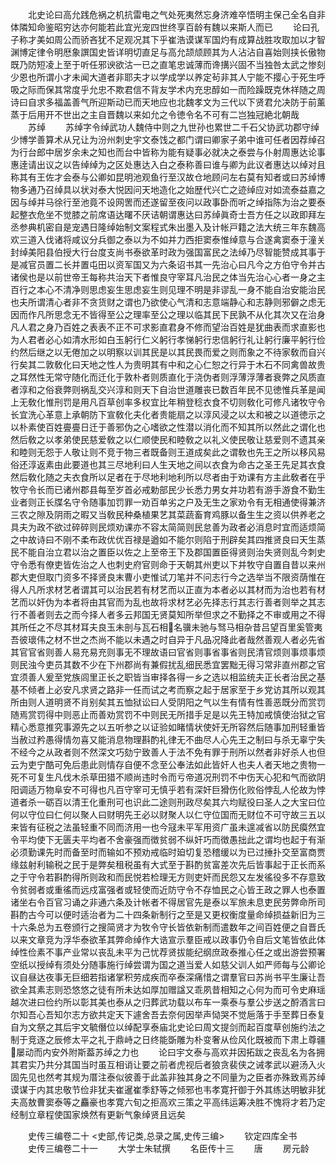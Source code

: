 <!-- { "loadSidebar": true } -->
　　北史论曰高允践危祸之机抗雷电之气处死夷然忘身济难卒悟明主保己全名自非体隣知命鉴昭穷达亦何能若此宜光宠四世终享百龄有魏以来斯人而已
　　论曰孔子称才美如周公而骄吝犹不足观况其下乎崔浩谟谋军国灼有成算战胜攻取加以才智渊博定律令明厯象譔国史皆详明切直足与高允颉颃顾其为人沾沾自喜始则挟长傲物既乃防短凌上至于听任邪谀欲沽一已之直笔忠诚薄而谗搆兴固不当独咎太武之惨刻少恩也所谓小才未闻大道者非耶夫才以学成学以养定茍非其人宁能不撄心于死生呼吸之际而保其常度乎允忠不欺君信不背友学术内充忠醇如一而险躁既克休祥随之周诗曰自求多福盖善气所迎斯动已而天地应也北魏孝文为三代以下贤君允决防于前薰蒸于后用开不世出之主自晋魏以来如允之令徳令名不可有二岂独冠絶北朝哉
　　苏绰
　　苏绰字令绰武功人魏侍中则之九世孙也累世二千石父协武功郡守绰少博学善算术从兄让为汾州刺史宇文泰饯之都门谓曰卿家子弟中谁可任者因荐绰召为行台郎中居岁余未之知也而台中皆称为能有疑事必就决之泰尝与仆射周惠达论事惠逹请出议之以告绰绰为之区处惠达入白之泰称善曰谁与卿为此议者惠达以绰对且称其有王佐才会泰与公卿如昆明池观鱼行至汉故仓地顾问左右莫有知者或曰苏绰博物多通乃召绰具以状对泰大悦因问天地造化之始歴代兴亡之迹绰应对如流泰益嘉之因与绰并马徐行至池竟不设网罟而还遂留至夜问以政事卧而听之绰指陈为治之要泰起整衣危坐不觉膝之前席语达曙不厌诘朝谓惠达曰苏绰眞奇士吾方任之以政即拜左丞参典机密自是宠遇日隆绰始制文案程式朱出墨入及计帐戸籍之法大统三年东魏高欢三道入伐诸将咸议分兵御之泰以为不如并力西拒窦泰惟绰意与合遂禽窦泰于潼关封绰美阳县伯授大行台度支尚书泰欲革时政为强国富民之法绰乃尽智能赞成其事于是减官员置二长并置屯田以资军国又为六条诏书其一先治心曰凡今之方伯守令并古诸侯也是以前世帝王每称共治天下者惟良守宰耳凡治民之体当先治心心者一身之主百行之本心不清净则思虑妄生思虑妄生则见理不明是非谬乱一身不能自治安能治民也夫所谓清心者非不贪货财之谓也乃欲使心气清和志意端静心和志静则邪僻之虑无因而作凡所思念无不皆得至公之理率至公之理以临其民下民孰不从化其次又在治身凡人君之身乃百姓之表表不正不可求影直君身不修而望治百姓是犹曲表而求直影也为人君者必心如清水形如白玉躬行仁义躬行孝悌躬行忠信躬行礼让躬行廉平躬行俭约然后继之以无倦加之以明察以训其民是以其民畏而爱之则而象之不待家敎而自兴行矣其二敦敎化曰天地之性人为贵明其有中和之心仁恕之行异于木石不同禽兽故贵之耳然性无常守随化而迁化于敦朴者则质直化于浇伪者则浮薄浮薄者衰弊之风质直者淳和之俗衰弊则祸乱交兴淳和则天下自治世道雕丧已数百年民不见徳惟兵革是闻上无敎化惟刑罚是用凡百草创率多权宜比年稍登稔衣食不切则敎化可修凡诸牧守令长宜洗心革意上承朝防下宣敎化夫化者贵能扇之以淳风浸之以太和被之以道徳示之以朴素使百姓亹亹日迁于善邪伪之心嗜欲之性潜以消化而不知其所以然此之谓化也然后敎之以孝弟使民慈爱敎之以仁顺使民和睦敎之以礼义使民敬让慈爱则不遗其亲和睦则无怨于人敬让则不竞于物三者既备则王道成矣此之谓敎也先王之所以移风易俗还淳返素由此要道也其三尽地利曰人生天地之间以衣食为命古之圣王先足其衣食然后敎化随之夫衣食所以足者在于尽地利地利所以尽者由于劝课有方主此敎者在乎牧守令长而已诸州郡县每至岁首必戒勅部民少长悉力男女并功若有游手游食不勤生业者则正长牒名守令随事加罚罪一劝百单劣之户及无生之家劝令有无相通使得兼济三农之隙及阴雨之暇又当敎民种桑植果艺其菜蔬畜育鸡豚以备生生之资以供养老之具夫为政不欲过碎碎则民烦劝课亦不容太简简则民怠善为政者必消息时宜而适烦简之中故诗曰不刚不柔布政优优百禄是遒如不能尔则陷于刑辟矣其四推贤良曰天生蒸民不能自治立君以治之置臣以佐之上至帝王下及郡国置臣得贤则治失贤则乱今刺史守令悉有僚吏皆佐治之人也刺史府官则命于天朝其州吏以下并牧守自置自昔以来州郡大吏但取门资多不择贤良末曹小吏惟试刀笔并不问志行今之选举当不限资荫惟在得人凡所求材艺者谓其可以治民若有材艺而以正直为本者必以其材而为治也若有材艺而以奸伪为本者将由其官而为乱也故将求材艺必先择志行其志行善者则举之其志行不善者则去之而今择人者多云邦国无贤莫知所举但求之不勤择之不审或用之不得其所任之不尽其材耳夫良玉未剖与瓦石相名骥未驰与驽马相杂昔吕望百里奚管夷吾彼瓌伟之材不世之杰尚不能以未遇之时自异于凡品况降此者哉然善观人者必先省其官官省则善人易充易充则事无不理故语曰官省则事省事省则民清官烦则事烦事烦则民浊今吏员其数不少在下州郡尚有兼假扰乱细民悉宜罢黜无得习常非直州郡之官宜须善人爰至党族闾里正长之职皆当审择各得一乡之选以相监统夫正长者治民之基基不倾者上必安凡求贤之路非一任而试之考而察之起于居家至于乡党访其所以观其所由则人道明贤不肖别矣其五恤狱讼曰人受阴阳之气以生有情有性善恶既分而赏罚随焉赏罚得中则恶止而善劝赏罚不中则民无所措手足是以先王特加戒慎使治狱之官精心悉意推究事源先之以五听参之以证验如睹情状使奸无所容然后随事加刑轻重皆当赦过矜愚得情勿喜又能消息物理斟酌礼律无不曲尽人心先王之制曰与杀无辜宁失不经今之从政者则不然深文巧劾宁致善人于法不免有罪于刑所以然者非好杀人也但云为吏宁酷可免后患此则情存自便不念至公奉法如此皆奸人也夫人者天地之贵物一死不可复生凡伐木杀草田猎不顺尚违时令而亏帝道况刑罚不中伤天心犯和气而欲阴阳调适万物阜安不可得也凡百守宰可无慎乎若有深奸巨猾伤化败俗悖乱人伦故为悖道者杀一砺百以清王化重刑可也识此二途则刑政尽矣其六均赋役曰圣人之大宝曰位何以守位曰仁何以聚人曰财明先王必以财聚人以仁守位国而无财位不可守故三五以来皆有征税之法虽轻重不同而济用一也今冦未平军用资广虽未遑减省以防民瘼然宜令平均使下无匮夫平均者不舍豪强而徴贫弱不纵奸巧而徴愚拙此之谓均也起于有渐必须勤课先时而备至时而输如不预劝戒临时廹切复恐稽缓以为已过捶扑交至富商贾缘兹射利输税之民于是弊矣租税虽有大式至于斟酌贫富差次先后皆事起于正长而系之于守令若斟酌得所则政和而民悦若检理无方则吏奸而民怨又左发徭役多不存意致令贫弱者或重徭而远戍富强者或轻使而近防守令不存恤民之心皆王政之罪人也泰置诸坐右令百官习诵之非通六条及计帐者不得居官先是泰以军旅未息吏民劳弊命所司斟酌古今可以便时适治者为二十四条新制行之至是又更权衡度量命绰损益新旧为三十六条总为五卷颁行之搜简贤才为牧令守长皆依新制而遣数年之间百姓便之自晋氏以来文章竞为浮华泰欲革其弊命绰作大诰宣示羣臣戒以政事仍令自后文笔皆依此体绰性俭素不事产业常以丧乱未平为己忧荐贤拔能纪纲庶政泰推心任之或出游尝预署空纸以授绰有须处分随事施行绰尝谓为国之道当爱人如慈父训人如严师每与公卿论议自昼达夜事无巨细若指诸掌积劳成疾而卒泰深痛惜之谓羣官曰苏尚书平生廉让吾欲全其素志则恐悠悠之徒有所未达如厚加赠諡又乖夙昔相知之心何为而可令史麻瑶越次进曰俭约所以彰其美也泰从之归葬武功载以布车一乘泰与羣公步送之酹酒言曰尔知吾心吾知尔志方欲共定天下遽舍吾去奈何因举声恸哭不觉巵落于手至葬日泰复自为文祭之其后宇文毓僭位以绰配享泰庙北史论曰周文提剑而起百度草创施约法之制于竞逐之辰修太平之礼于鼎峙之日终能斲雕为朴变奢从俭风化既被而下肃上尊疆屡动而内安外附斯葢苏绰之力也
　　论曰宇文泰与高欢并因拓跋之丧乱名为各拥其君实乃共分其国当时虽互相诮让要之前者虎视后者狼贪裴侠之诫孝武以避汤入火固先见也然考其规为厝注泰似彼善于此盖非独其身之不同量为之臣者亦殊致焉苏绰谟谋于内其忠敬节俭非犹夫崔暹崔季舒等之倾邪也韦孝寛扞御于外其练达明敏非犹夫高敖曹窦泰等之麤豪也孝寛六旬之拒高欢三策之平高纬运筹决胜不愧将才若乃定经制立章程使国家焕然有更新气象绰贤且远矣







　　史传三编卷二十
<史部,传记类,总录之属,史传三编>
　　钦定四库全书
　　史传三编卷二十一
　　大学士朱轼撰
　　名臣传十三
　　唐
　　房元龄
